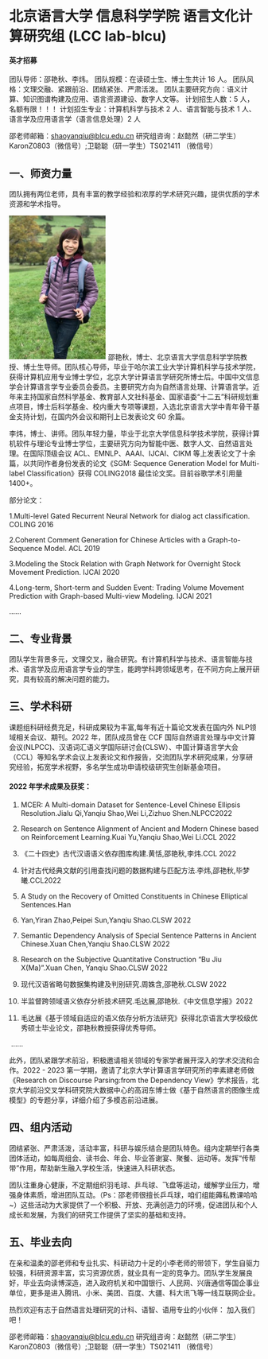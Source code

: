 # 北京语言大学 信息科学学院 语言文化计算研究组 (LCC lab-blcu)

#### 英才招募

团队导师：邵艳秋、李炜。
团队规模：在读硕士生、博士生共计 16 人。
团队风格：文理交融、紧跟前沿、团结紧张、严肃活泼。
团队主要研究方向：语义计算、知识图谱构建及应用、语言资源建设、数字人文等。
计划招生人数：5 人，名额有限！！！
计划招生专业：计算机科学与技术 2 人、语言智能与技术 1 人、语言学及应用语言学（语言信息处理）2 人

邵老师邮箱：shaoyanqiu@blcu.edu.cn
研究组咨询：赵懿然（研二学生）KaronZ0803（微信号）;卫聪聪（研一学生）TS021411 （微信号）

## 一、师资力量
团队拥有两位老师，具有丰富的教学经验和浓厚的学术研究兴趣，提供优质的学术资源和学术指导。

![image](https://github.com/lcclab-blcu/lcclab-blcu.github.io/blob/main/index.files/index434.png)
邵艳秋，博士、北京语言大学信息科学学院教授、博士生导师。团队核心导师，毕业于哈尔滨工业大学计算机科学与技术学院，获得计算机应用专业博士学位，北京大学计算语言学研究所博士后。中国中文信息学会计算语言学专业委员会委员。主要研究方向为自然语言处理、计算语言学。近年来主持国家自然科学基金、教育部人文社科基金、国家语委“十二五”科研规划重点项目，博士后科学基金、校内重大专项等课题，入选北京语言大学中青年骨干基金支持计划，在国内外会议和期刊上已发表论文 60 余篇。

李炜，博士、讲师。团队年轻力量，毕业于北京大学信息科学技术学院，获得计算机软件与理论专业博士学位，主要研究方向为智能中医、数字人文、自然语言处理。在国际顶级会议 ACL、EMNLP、AAAI、IJCAI、CIKM 等上发表论文了十余篇，以共同作者身份发表的论文《SGM: Sequence Generation Model for Multi-label Classification》获得 COLING2018 最佳论文奖。目前谷歌学术引用量 1400+。

部分论文：

1.Multi-level Gated Recurrent Neural Network for dialog act classification. COLING 2016

2.Coherent Comment Generation for Chinese Articles with a Graph-to-Sequence Model. ACL 2019

3.Modeling the Stock Relation with Graph Network for Overnight Stock Movement Prediction. IJCAI 2020

4.Long-term, Short-term and Sudden Event: Trading Volume Movement Prediction with Graph-based Multi-view Modeling. IJCAI 2021

......

## 二、专业背景
团队学生背景多元，文理交叉，融合研究。有计算机科学与技术、语言智能与技术、语言学及应用语言学专业的学生，能跨学科跨领域思考，在不同方向上展开研究，具有较高的解决问题的能力。

## 三、学术科研
课题组科研经费充足，科研成果较为丰富,每年有近十篇论文发表在国内外 NLP领域相关会议、期刊。2022 年，团队成员曾在 CCF 国际自然语言处理与中文计算会议(NLPCC)、汉语词汇语义学国际研讨会(CLSW）、中国计算语言学大会（CCL）等知名学术会议上发表论文和作报告，交流团队学术研究成果，分享研究经验，拓宽学术视野，多名学生成功申请校级研究生创新基金项目。

#### 2022 年学术成果及获奖：
1. MCER: A Multi-domain Dataset for Sentence-Level Chinese Ellipsis Resolution.Jialu Qi,Yanqiu
   Shao,Wei Li,Zizhuo Shen.NLPCC2022

2. Research on Sentence Alignment of Ancient and Modern Chinese based on Reinforcement
   Learning.Kuai Yu,Yanqiu Shao,Wei Li.CCL 2022

3. 《二十四史》古代汉语语义依存图库构建.黄恬,邵艳秋,李炜.CCL 2022

4. 针对古代经典文献的引用查找问题的数据构建与匹配方法.李炜,邵艳秋,毕梦曦.CCL2022

5. A Study on the Recovery of Omitted Constituents in Chinese Elliptical Sentences.Han

6. Yan,Yiran Zhao,Peipei Sun,Yanqiu Shao.CLSW 2022

7. Semantic Dependency Analysis of Special Sentence Patterns in Ancient Chinese.Xuan
   Chen,Yanqiu Shao.CLSW 2022

8. Research on the Subjective Quantitative Construction “Bu Jiu X(Ma)”.Xuan Chen, Yanqiu
   Shao.CLSW 2022

9. 现代汉语省略句数据集构建及判别研究.周姝含,邵艳秋.CLSW 2022

10. 半监督跨领域语义依存分析技术研究.毛达展,邵艳秋.《中文信息学报》2022

11. 毛达展《基于领域自适应的语义依存分析方法研究》获得北京语言大学校级优秀硕士毕业论文，邵艳秋教授获得优秀导师。 

​	......

此外，团队紧跟学术前沿，积极邀请相关领域的专家学者展开深入的学术交流和合作。2022 - 2023 第一学期，邀请了北京大学计算语言学研究所的李素建老师做《Research on Discourse Parsing:from the Dependency View》学术报告，北京大学前沿交叉学科研究院大数据中心的高润东博士做《基于自然语言的图像生成模型》的专题分享，详细介绍了多模态前沿进展。

## 四、组内活动
团结紧张、严肃活泼，活动丰富，科研与娱乐结合是团队特色。组内定期举行各类团体活动，如每周组会、读书会、年会、毕业答谢宴、聚餐、运动等。发挥“传帮带”作用，帮助新生融入学校生活，快速进入科研状态。

团队注重身心健康，不定期组织羽毛球、乒乓球、飞盘等运动，缓解学业压力，增强身体素质，增进团队互动。（Ps：邵老师很擅长乒乓球，咱们组能薅私教课哈哈~）这些活动为大家提供了一个积极、开放、充满创造力的环境，促进团队和个人成长和发展，为我们的研究工作提供了坚实的基础和支持。

## 五、毕业去向
在亲和温柔的邵老师和专业扎实、科研动力十足的小李老师的带领下，学生自驱力较强，科研资源丰富，实习资源优质，就业具有一定的竞争力。团队学生发展良好，毕业去向读博深造，进入政府机关和中国银行、人民网、兴唐通信等国企事业单位，更多是进入腾讯、小米、美团、百度、大疆、科大讯飞等一线互联网企业。

热烈欢迎有志于自然语言处理研究的计科、语智、语用专业的小伙伴：
加入我们吧！

邵老师邮箱：shaoyanqiu@blcu.edu.cn
研究组咨询：赵懿然（研二学生）KaronZ0803（微信号）;卫聪聪（研一学生）TS021411 （微信号）
